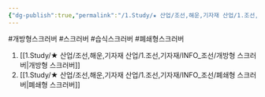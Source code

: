 ```yaml
---
{"dg-publish":true,"permalink":"/1.Study/★ 산업/조선,해운,기자재 산업/1.조선,기자재/INFO_조선/습식 스크러버/","created":"2024-11-20T21:02:29.283+09:00","updated":"2025-06-26T16:59:49.185+09:00"}
---
```


#개방형스크러버 #스크러버 #습식스크러버 #폐쇄형스크러버 


1. [[1.Study/★ 산업/조선,해운,기자재 산업/1.조선,기자재/INFO_조선/개방형 스크러버\|개방형 스크러버]]
2. [[1.Study/★ 산업/조선,해운,기자재 산업/1.조선,기자재/INFO_조선/폐쇄형 스크러버\|폐쇄형 스크러버]]